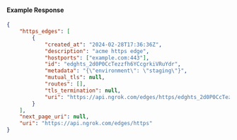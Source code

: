 <!-- Code generated for API Clients. DO NOT EDIT. -->

#### Example Response

```json
{
	"https_edges": [
		{
			"created_at": "2024-02-28T17:36:36Z",
			"description": "acme https edge",
			"hostports": ["example.com:443"],
			"id": "edghts_2d0P0CcTezzfh6YCcgrkiVRuYdr",
			"metadata": "{\"environment\": \"staging\"}",
			"mutual_tls": null,
			"routes": [],
			"tls_termination": null,
			"uri": "https://api.ngrok.com/edges/https/edghts_2d0P0CcTezzfh6YCcgrkiVRuYdr"
		}
	],
	"next_page_uri": null,
	"uri": "https://api.ngrok.com/edges/https"
}
```
